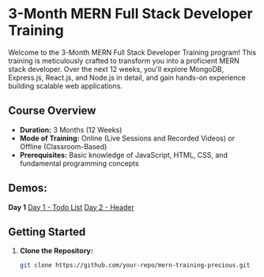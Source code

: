 # 3-Month MERN Full Stack Developer Training

Welcome to the 3-Month MERN Full Stack Developer Training program! This training is meticulously crafted to transform you into a proficient MERN stack developer. Over the next 12 weeks, you'll explore MongoDB, Express.js, React.js, and Node.js in detail, and gain hands-on experience building scalable web applications.

## Course Overview

- **Duration:** 3 Months (12 Weeks)
- **Mode of Training:** Online (Live Sessions and Recorded Videos) or Offline (Classroom-Based)
- **Prerequisites:** Basic knowledge of JavaScript, HTML, CSS, and fundamental programming concepts
 
 ## Demos:
 
 **Day 1**
[Day 1 - Todo List](https://shrikant9907.github.io/mern-training-precious/day-1/basic-todo-list/)
[Day 2 - Header](https://shrikant9907.github.io/mern-training-precious/day-1/header/)

## Getting Started

1. **Clone the Repository:**
   ```bash
   git clone https://github.com/your-repo/mern-training-precious.git
